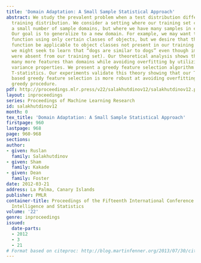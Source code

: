 ```yaml
---
title: 'Domain Adaptation: A Small Sample Statistical Approach'
abstract: We study the prevalent problem when a test distribution differs from the
  training distribution. We consider a setting where our training set consists of
  a small number of sample domains, but where we have many samples in each domain.
  Our goal is to generalize to a new domain. For example, we may want to learn a similarity
  function using only certain classes of objects, but we desire that this similarity
  function be applicable to object classes not present in our training sample (e.g.
  we might seek to learn that “dogs are similar to dogs” even though images of dogs
  were absent from our training set). Our theoretical analysis shows that we can select
  many more features than domains while avoiding overfitting by utilizing data-dependent
  variance properties. We present a greedy feature selection algorithm based on using
  T-statistics. Our experiments validate this theory showing that our T-statistic
  based greedy feature selection is more robust at avoiding overfitting than the classical
  greedy procedure.
pdf: http://proceedings.mlr.press/v22/salakhutdinov12/salakhutdinov12.pdf
layout: inproceedings
series: Proceedings of Machine Learning Research
id: salakhutdinov12
month: 0
tex_title: 'Domain Adaptation: A Small Sample Statistical Approach'
firstpage: 960
lastpage: 968
page: 960-968
sections: 
author:
- given: Ruslan
  family: Salakhutdinov
- given: Sham
  family: Kakade
- given: Dean
  family: Foster
date: 2012-03-21
address: La Palma, Canary Islands
publisher: PMLR
container-title: Proceedings of the Fifteenth International Conference on Artificial
  Intelligence and Statistics
volume: '22'
genre: inproceedings
issued:
  date-parts:
  - 2012
  - 3
  - 21
# Format based on citeproc: http://blog.martinfenner.org/2013/07/30/citeproc-yaml-for-bibliographies/
---
```


